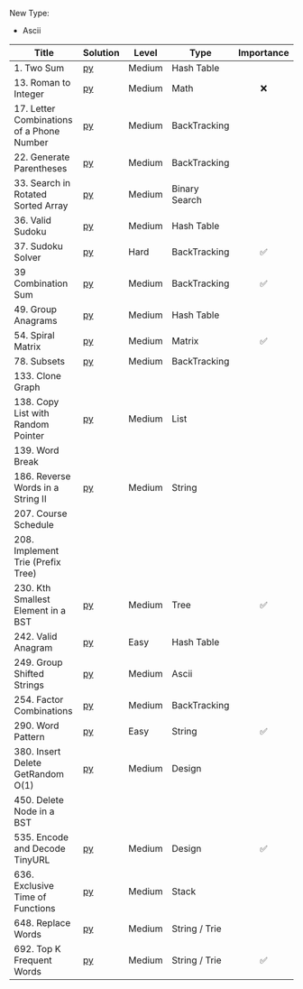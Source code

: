 New Type:
* Ascii



| Title  | Solution |Level | Type | Importance |
|-------------|-----| ----- |------ | :------: |
|1. Two Sum | [py](https://github.com/cloi1994/session1/blob/master/Uber/1.py) | Medium | Hash Table |
|13. Roman to Integer | [py](https://github.com/cloi1994/session1/blob/master/Uber/13.py) | Medium | Math | ❌|
|17. Letter Combinations of a Phone Number | [py](https://github.com/cloi1994/session1/blob/master/Uber/17.py) | Medium | BackTracking
|22. Generate Parentheses | [py](https://github.com/cloi1994/session1/blob/master/Uber/22.py) | Medium | BackTracking
|33. Search in Rotated Sorted Array | [py](https://github.com/cloi1994/session1/blob/master/Uber/33.py) | Medium | Binary Search
|36. Valid Sudoku | [py](https://github.com/cloi1994/session1/blob/master/Uber/36.py) | Medium | Hash Table
|37. Sudoku Solver | [py](https://github.com/cloi1994/session1/blob/master/Uber/37.py) | Hard | BackTracking | ✅
|39 Combination Sum  | [py](https://github.com/cloi1994/session1/blob/master/Uber/39.py) | Medium | BackTracking | ✅
|49. Group Anagrams | [py](https://github.com/cloi1994/session1/blob/master/Uber/49.py) | Medium | Hash Table
|54. Spiral Matrix | [py](https://github.com/cloi1994/session1/blob/master/Uber/54.py) | Medium | Matrix | ✅
|78. Subsets | [py](https://github.com/cloi1994/session1/blob/master/Uber/78.py) | Medium | BackTracking |
|133. Clone Graph 
|138. Copy List with Random Pointer | [py](https://github.com/cloi1994/session1/blob/master/Uber/138.py) | Medium | List |
|139. Word Break
|186. Reverse Words in a String II | [py](https://github.com/cloi1994/session1/blob/master/Uber/186.py) | Medium | String
|207. Course Schedule
|208. Implement Trie (Prefix Tree)
|230. Kth Smallest Element in a BST | [py](https://github.com/cloi1994/session1/blob/master/Uber/186.py) | Medium | Tree | ✅
|242. Valid Anagram | [py](https://github.com/cloi1994/session1/blob/master/Uber/242.py) | Easy | Hash Table
|249. Group Shifted Strings | [py](https://github.com/cloi1994/session1/blob/master/Uber/249.py) | Medium | Ascii
|254. Factor Combinations | [py](https://github.com/cloi1994/session1/blob/master/Uber/254.py) | Medium | BackTracking
|290. Word Pattern | [py](https://github.com/cloi1994/session1/blob/master/Uber/290.py) | Easy | String | ✅
|380. Insert Delete GetRandom O(1) | [py](https://github.com/cloi1994/session1/blob/master/Uber/380.py) | Medium | Design
|450. Delete Node in a BST | 
|535. Encode and Decode TinyURL | [py](https://github.com/cloi1994/session1/blob/master/Uber/535.py) | Medium | Design | ✅ |
|636. Exclusive Time of Functions | [py](https://github.com/cloi1994/session1/blob/master/Uber/636.py) | Medium | Stack
|648. Replace Words | [py](https://github.com/cloi1994/session1/blob/master/Uber/648.py) | Medium | String / Trie
|692. Top K Frequent Words | [py](https://github.com/cloi1994/session1/blob/master/Uber/692.py) | Medium | String / Trie | ✅
